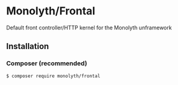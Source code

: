 # Monolyth/Frontal
Default front controller/HTTP kernel for the Monolyth unframework

## Installation

### Composer (recommended)
```bash
$ composer require monolyth/frontal
```

